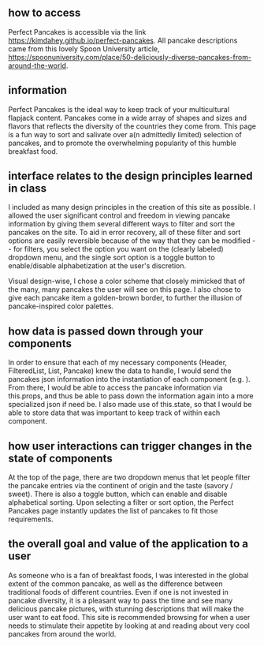 ## how to access

Perfect Pancakes is accessible via the link https://kimdahey.github.io/perfect-pancakes.
All pancake descriptions came from this lovely Spoon University article, https://spoonuniversity.com/place/50-deliciously-diverse-pancakes-from-around-the-world.

## information

Perfect Pancakes is the ideal way to keep track of your multicultural flapjack content. Pancakes come in a wide array of shapes and sizes and flavors that reflects the diversity of the countries they come from. This page is a fun way to sort and salivate over a(n admittedly limited) selection of pancakes, and to promote the overwhelming popularity of this humble breakfast food.

## interface relates to the design principles learned in class

I included as many design principles in the creation of this site as possible. I allowed the user significant control and freedom in viewing pancake information by giving them several different ways to filter and sort the pancakes on the site. To aid in error recovery, all of these filter and sort options are easily reversible because of the way that they can be modified -- for filters, you select the option you want on the (clearly labeled) dropdown menu, and the single sort option is a toggle button to enable/disable alphabetization at the user's discretion.

Visual design-wise, I chose a color scheme that closely mimicked that of the many, many pancakes the user will see on this page. I also chose to give each pancake item a golden-brown border, to further the illusion of pancake-inspired color palettes.

## how data is passed down through your components

In order to ensure that each of my necessary components (Header, FilteredList, List, Pancake) knew the data to handle, I would send the pancakes json information into the instantiation of each component (e.g. <FilteredList items={pancakes} />). From there, I would be able to access the pancake information via this.props, and thus be able to pass down the information again into a more specialized json if need be. I also made use of this.state, so that I would be able to store data that was important to keep track of within each component.

## how user interactions can trigger changes in the state of components

At the top of the page, there are two dropdown menus that let people filter the pancake entries via the continent of origin and the taste (savory / sweet). There is also a toggle button, which can enable and disable alphabetical sorting. Upon selecting a filter or sort option, the Perfect Pancakes page instantly updates the list of pancakes to fit those requirements.

## the overall goal and value of the application to a user

As someone who is a fan of breakfast foods, I was interested in the global extent of the common pancake, as well as the difference between traditional foods of different countries. Even if one is not invested in pancake diversity, it is a pleasant way to pass the time and see many delicious pancake pictures, with stunning descriptions that will make the user want to eat food. This site is recommended browsing for when a user needs to stimulate their appetite by looking at and reading about very cool pancakes from around the world.